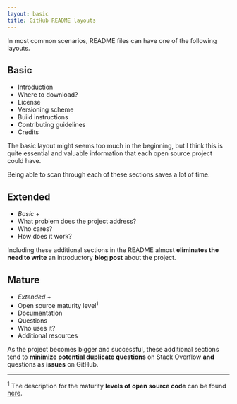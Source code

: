```yaml
---
layout: basic
title: GitHub README layouts
---
```


In most common scenarios, README files can have one of the following layouts.

## Basic

* Introduction
* Where to download?
* License
* Versioning scheme
* Build instructions
* Contributing guidelines
* Credits

The basic layout might seems too much in the beginning, but I think this is quite essential and valuable information that each open source project could have.

<p class="message">Being able to scan through each of these sections saves a lot of time.</p>

## Extended

* *Basic* +
* What problem does the project address?
* Who cares?
* How does it work?

Including these additional sections in the README almost **eliminates the need to write** an introductory **blog post** about the project.

## Mature

* *Extended* +
* Open source maturity level<sup>1</sup>
* Documentation
* Questions
* Who uses it?
* Additional resources

As the project becomes bigger and successful, these additional sections tend to **minimize potential duplicate questions** on Stack Overflow **and** questions as **issues** on GitHub.

-----

<sup>1</sup> The description for the maturity **levels of open source code** can be found [here](http://nikosbaxevanis.com/blog/2014/02/13/levels-of-open-source-code/).
